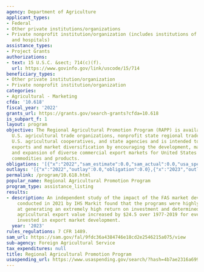 ```yaml
---
agency: Department of Agriculture
applicant_types:
- Federal
- Other private institutions/organizations
- Private nonprofit institution/organization (includes institutions of higher education
  and hospitals)
assistance_types:
- Project Grants
authorizations:
- text: 15 U.S.C. &sect; 714(c)(f).
  url: https://www.govinfo.gov/link/uscode/15/714
beneficiary_types:
- Other private institution/organization
- Private nonprofit institution/organization
categories:
- Agricultural - Marketing
cfda: '10.618'
fiscal_year: '2022'
grants_url: https://grants.gov/search-grants?cfda=10.618
is_subpart_f: 1
layout: program
objective: The Regional Agricultural Promotion Program (RAPP) is available to nonprofit
  U.S. agricultural trade organizations, nonprofit state regional trade groups (SRTGs),
  U.S. agricultural cooperatives, and state agencies and is intended to foster healthy
  exports and market diversification by encouraging the development, maintenance,
  and expansion of diverse commercial export markets for United States agricultural
  commodities and products.
obligations: '[{"x":"2022","sam_estimate":0.0,"sam_actual":0.0,"usa_spending_actual":0.0},{"x":"2023","sam_estimate":0.0,"sam_actual":0.0,"usa_spending_actual":0.0},{"x":"2024","sam_estimate":300000000.0,"sam_actual":0.0,"usa_spending_actual":0.0}]'
outlays: '[{"x":"2022","outlay":0.0,"obligation":0.0},{"x":"2023","outlay":0.0,"obligation":0.0},{"x":"2024","outlay":0.0,"obligation":0.0}]'
permalink: /program/10.618.html
popular_name: Regional Agricultural Promotion Program
program_type: assistance_listing
results:
- description: An independent study of the impact of the FAS market development programs
    conducted in 2021 by IHS Markit found that the programs were highly effective
    at generating an extremely high return on investment and determined that the US
    agricultural export value increased by $24.5 over 1977-2019 for every one dollar
    invested in export market development.
  year: '2023'
rules_regulations: 7 CFR 1489.
sam_url: https://sam.gov/fal/9fdc36a4384746e18cd2e2546215a075/view
sub-agency: Foreign Agricultural Service
tax_expenditures: null
title: Regional Agricultural Promotion Program
usaspending_url: https://www.usaspending.gov/search/?hash=4b7ae2316a69900b97d2f510b80244d1
---
```

